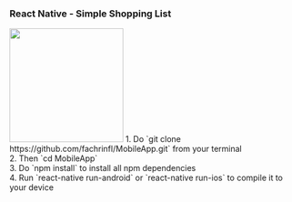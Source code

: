 ### React Native - Simple Shopping List

<Img src="https://user-images.githubusercontent.com/6022596/33608231-81d9fba8-d9f6-11e7-8cdb-8f335a1f93cd.png" width=200 height=200 />
1. Do `git clone https://github.com/fachrinfl/MobileApp.git` from your terminal <br/>
2. Then `cd MobileApp` <br/>
3. Do `npm install` to install all npm dependencies <br/>
4. Run `react-native run-android` or `react-native run-ios` to compile it to your device <br/>
